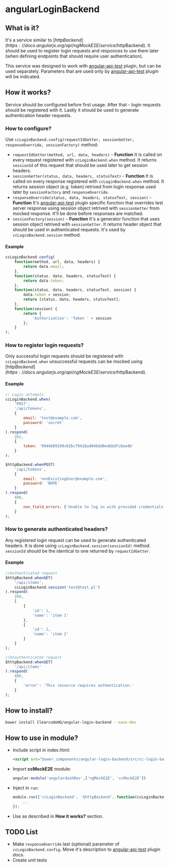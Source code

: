 # angularLoginBackend

## What is it?
It's a service similar to [$httpBackend](https://docs.angularjs.org/api/ngMockE2E/service/$httpBackend).
It should be used to register login requests and responces to use them later (when defining endpoints that should
require user authentication).

This service was designed to work with [angular-api-test](https://github.com/ClearcodeHQ/angular-api-test.git) plugin,
but can be used separately. Parameters that are used only by
[angular-api-test](https://github.com/ClearcodeHQ/angular-api-test.git) plugin will be indicated.

## How it works?
Service should be configured before first usage. After that - login requests should be registered with it. Lastly it
should be used to generate authentication header requests.

### How to configure?
Use `ccLoginBackend.config(requestIdGetter, sessionGetter, responseOverride, sessionFactory)` method:

* `requestIdGetter(method, url, data, headers)` - **Function** It is called on every request registered with
    `ccLoginBackend.when` method. It returns `sessionId` of this request that should be used later to get session
    headers.
* `sessionGetter(status, data, headers, statusText)` - **Function** It is called on every response registered with
    `ccLoginBackend.when` method. It returns session object (e.g. token) retrived from login response used later by
    `sessionFactory` and `responseOverride`.
* `responseOverride(status, data, headers, statusText, session)` - **Function** It's
    [angular-api-test](https://github.com/ClearcodeHQ/angular-api-test.git) plugin specific function that overrides test
    server response using session object retrived with `sessionGetter` from mocked response. It'll be done before
    responses are matched.
* `sessionFactory(session)` - **Function** It's a generator function that uses session object retrived with
    `sessionGetter`. It returns header object that should be used in authenticated requests. It's used by
    `ccLoginBackend.session` method.

#### Example
```javascript
ccLoginBackend.config(
    function(method, url, data, headers) {
        return data.email;
    },
    function(status, data, headers, statusText) {
        return data.token;
    },
    function(status, data, headers, statusText, session) {
        data.token = session;
        return [status, data, headers, statusText];
    },
    function(session) {
        return {
            'Authorization': 'Token ' + session
        };
    }
);
```

### How to register login requests?
Only successful login requests should be registered with `ccLoginBackend.when` unsuccessful requests can be mocked using
[$httpBackend](https://docs.angularjs.org/api/ngMockE2E/service/$httpBackend).

#### Example
```javascript
// Login attempts
ccLoginBackend.when(
    'POST',
    '/api/tokens',
    {
        email: 'test@example.com',
        password: 'secret'
    }
).respond(
    201,
    {
        token: '9944b09199c62bcf9418ad846dd0e4bbdfc6ee4b'
    }
);

$httpBackend.whenPOST(
    '/api/tokens',
    {
        email: 'nonExistingUser@example.com',
        password: 'NOPE'
    }
).respond(
    400,
    {
        non_field_errors: ['Unable to log in with provided credentials.']
    }
);

```

### How to generate authenticated headers?
Any registered login request can be used to generate authenticated headers. It is done using
`ccLoginBackend.session(sessionId)` method. `sessionId` should be the identical to one returned by `requestIdGetter`.

#### Example
```javascript
//Authenticated request
$httpBackend.whenGET(
    '/api/items',
    ccLoginBackend.session('test@test.pl')
).respond(
    200,
    [
        {
            'id': 1,
            'name': 'item 1'
        },
        {
            'id': 2,
            'name': 'item 2'
        }
    ]
);

//Unauthenticated request
$httpBackend.whenGET(
    '/api/items'
).respond(
    400,
    {
        'error': 'This resource requires authentication.'
    }
);
```

## How to install?

```bash
bower install ClearcodeHQ/angular-login-backend --save-dev
```

## How to use in module?
* Include script in index.html:

    ```html
    <script src="bower_components/angular-login-backend/src/cc-login-backend.js">
    ```
* Import **ccMockE2E** module:

    ```javascript
    angular.module('angulardashDev',['ngMockE2E', 'ccMockE2E'])
    ```
* Inject in `run`:

    ```javascript
    module.run(['ccLoginBackend', '$httpBackend', function(ccLoginBackend, $httpBackend) {
        ...
    });
    ```
* Use as described in **How it works?** section.

## TODO List
* Make `responseOverride` last (optional) parameter of `ccLoginBackend.config`. Move it's description to
    [angular-api-test](https://github.com/ClearcodeHQ/angular-api-test.git) plugin docs.
* Create unit tests
